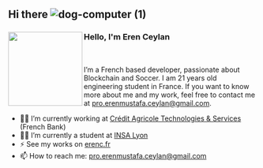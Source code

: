 ## Hi there  ![dog-computer (1)](https://github.com/ErenMustafaGit/ErenMustafaGit/assets/82711747/03cbc521-100d-4c95-b236-7731dd72a819)

### <img align="left" width="150" height="150" src="https://github.com/ErenMustafaGit/ErenMustafaGit/assets/82711747/b486d531-6a8c-4546-b1b0-eceb97ddbe7a"> Hello, I'm Eren Ceylan
<br/>

I’m a French based developer, passionate about Blockchain and Soccer. I am 21 years old engineering student in France.
If you want to know more about me and my work, feel free to contact me at <a href="mailto:pro.erenmustafa.ceylan@gmail.com">pro.erenmustafa.ceylan@gmail.com</a>.

- 👨‍💻 I’m currently working at <a href="https://www.credit-agricole.com/marques-et-metiers/toutes-nos-marques/credit-agricole-technologies-et-services">Crédit Agricole Technologies & Services</a> (French Bank)
- 👨‍🎓 I’m currently a student at <a href="https://www.insa-lyon.fr/">INSA Lyon</a>
- ⚡ See my works on <a href="https://erenc.fr">erenc.fr</a>
- 📫 How to reach me: <a href="mailto:pro.erenmustafa.ceylan@gmail.com">pro.erenmustafa.ceylan@gmail.com</a>

